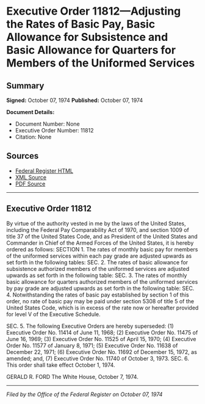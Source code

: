 # Executive Order 11812—Adjusting the Rates of Basic Pay, Basic Allowance for Subsistence and Basic Allowance for Quarters for Members of the Uniformed Services

## Summary

**Signed:** October 07, 1974
**Published:** October 07, 1974

**Document Details:**
- Document Number: None
- Executive Order Number: 11812
- Citation: None

## Sources
- [Federal Register HTML](https://www.presidency.ucsb.edu/documents/executive-order-11812-adjusting-the-rates-basic-pay-basic-allowance-for-subsistence-and)
- [XML Source](None)
- [PDF Source](None)

---

## Executive Order 11812

By virtue of the authority vested in me by the laws of the United States, including the Federal Pay Comparability Act of 1970, and section 1009 of title 37 of the United States Code, and as President of the United States and Commander in Chief of the Armed Forces of the United States, it is hereby ordered as follows:
SECTION 1. The rates of monthly basic pay for members of the uniformed services within each pay grade are adjusted upwards as set forth in the following tables:
SEC. 2. The rates of basic allowance for subsistence authorized members of the uniformed services are adjusted upwards as set forth in the following table:
SEC. 3. The rates of monthly basic allowance for quarters authorized members of the uniformed services by pay grade are adjusted upwards as set forth in the following table:
SEC. 4. Notwithstanding the rates of basic pay established by section 1 of this order, no rate of basic pay may be paid under section 5308 of title 5 of the United States Code, which is in excess of the rate now or hereafter provided for level V of the Executive Schedule.

SEC. 5. The following Executive Orders are hereby superseded:
    (1) Executive Order No. 11414 of June 11, 1968;
    (2) Executive Order No. 11475 of June 16, 1969;
    (3) Executive Order No. 11525 of April 15, 1970;
    (4) Executive Order No. 11577 of January 8, 1971;
    (5) Executive Order No. 11638 of December 22, 1971;
    (6) Executive Order No. 11692 of December 15, 1972, as amended; and,
    (7) Executive Order No. 11740 of October 3, 1973.
SEC. 6. This order shall take effect October 1, 1974.

GERALD R. FORD
The White House,
October 7, 1974.

---

*Filed by the Office of the Federal Register on October 07, 1974*
